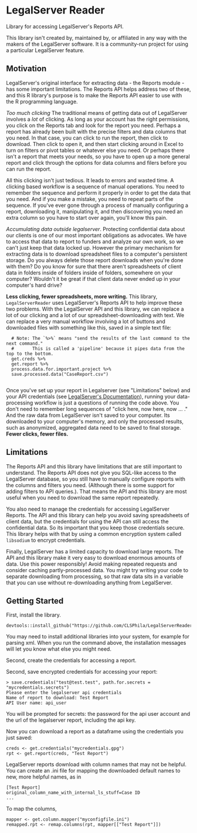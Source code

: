 # LegalServer Reader

Library for accessing LegalServer's Reports API.

This library isn't created by, maintained by, or affiliated in any way with the makers of the LegalServer software. It is a community-run project for using a particular LegalServer feature. 

## Motivation

LegalServer's original interface for extracting data - the Reports module - has some important limitations. The Reports API helps address two of these, and this R library's purpose is to make the Reports API easier to use with the R programming language.  

_Too much clicking_ The traditional means of getting data out of LegalServer involves a _lot_ of clicking. As long as your account has the right permissions, you click on the Reports tab and look for the report you need. Perhaps a report has already been built with the precise filters and data columns that you need. In that case, you can click to run the report, then click to download. Then click to open it, and then start clicking around in Excel to turn on filters or pivot tables or whatever else you need. Or perhaps there isn't a report that meets your needs, so you have to open up a more general report and click through the options for data columns and filers before you can run the report. 

All this clicking isn't just tedious. It leads to errors and wasted time. A clicking based workflow is a sequence of manual operations. You need to remember the sequence and perform it properly in order to get the data that you need. And if you make a mistake, you need to repeat parts of the sequence. If you've ever gone through a process of manually configuring a report, downloading it, manipulating it, and then discovering you need an extra column so you have to start over again, you'll know this pain.

_Accumulating data outside legalserver_. Protecting confidential data about our clients is one of our most important obligations as advocates. We have to access that data to report to funders and analyze our own work, so we can't just keep that data locked up. However the primary mechanism for extracting data is to download spreadsheet files to a computer's persistent storage. Do you always delete those report downloads when you're done with them? Do you know for sure that there aren't spreadsheets of client data in folders inside of folders inside of folders, somewhere on your computer? Wouldn't it be great if that client data never ended up in your computer's hard drive?

**Less clicking, fewer spreadsheets, more writing.** This library, `LegalServerReader` uses LegalServer's Reports API to help improve these two problems. With the LegalServer API and this library, we can replace a lot of our clicking and a lot of our spreadsheet-downloading with text. We can replace a very manual workflow involving a lot of buttons and downloaded files with something like this, saved in a simple text file:

```
  # Note: The `%>%` means "send the results of the last command to the next command."
  #       This is called a 'pipeline' because it pipes data from the top to the bottom.
  get.creds %>%
  get.report %>%
  process.data.for.important.project %>%
  save.processed.data("CaseReport.csv")
  
```

Once you've set up your report in Legalserver (see "Limitations" below) and your API credentials (see [LegalServer's Documentation](https://legalserver.stoplight.io/docs/ls-stoplight-legacy-public/docs/2-Authentication.md)), running your data-processing workflow is just a questions of running the code above. You don't need to remember long sequences of "click here, now here, now ... ." And the raw data from LegalServer isn't saved to your computer. Its downloaded to your computer's memory, and only the processed results, such as anonymized, aggregated data need to be saved to final storage.  **Fewer clicks, fewer files.**


## Limitations

The Reports API and this library have limitations that are still important to understand. The Reports API does not give you SQL-like access to the LegalServer database, so you still have to manually configure reports with the columns and filters you need. (Although there is some support for adding filters to API queries.). That means the API and this library are most useful when you need to download the same report repeatedly.

You also need to manage the credentials for accessing LegalServer Reports. The API and this library can help you avoid saving spreadsheets of client data, but the credentials for using the API can still access the confidential data. So its important that you keep those credentials secure. This library helps with that by using a common encryption system called `libsodium` to encrypt credentials. 

Finally, LegalServer has a limited capacity to download large reports. The API and this library make it very easy to download enormous amounts of data. Use this power responsibly! Avoid making repeated requests and consider caching partly-processed data. You might try writing your code to separate downloading from processing, so that raw data sits in a variable that you can use without re-downloading anything from LegalServer. 

## Getting Started

First, install the library.


```
devtools::install_github("https://github.com/CLSPhila/LegalServerReader")
```

You may need to install additional libraries into your system, for example for parsing xml. When you run the command above, the installation messages will let you know what else you might need.

Second, create the credentials for accessing a report.

Second, save encrypted credentials for accessing your report:

```
> save.credentials("test@test.test", path.for.secrets = "mycredentials.secrets")
Please enter the legalserver api credentials
Name of report to download: Test Report
API User name: api_user
```

You will be prompted for secrets: the password for the api user account and the url of the legalserver report, including the api key.

Now you can download a report as a dataframe using the credentials you just saved:

```
creds <- get.credentials("mycredentials.gpg")
rpt <- get.report(creds, "Test Report")
```

LegalServer reports download with column names that may not be helpful. You can create an .ini file for mapping the downloaded default names to new, more helpful names, as in

```
[Test Report]
original_column_name_with_internal_ls_stuff=Case ID
...
```

To map the columns, 

```
mapper <- get.column.mapper("myconfigfile.ini")
remapped.rpt <- remap.columns(rpt, mapper[["Test Report"]])
```
